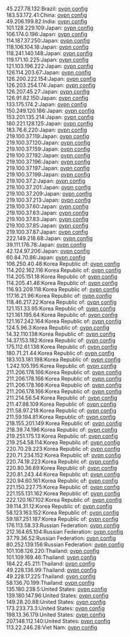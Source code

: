 45.227.78.132:Brazil: [ovpn config](vpn/45_227_78_132.ovpn)  
183.53.172.41:China: [ovpn config](vpn/183_53_172_41.ovpn)  
49.206.199.82:India: [ovpn config](vpn/49_206_199_82.ovpn)  
101.128.229.109:Japan: [ovpn config](vpn/101_128_229_109.ovpn)  
106.174.0.196:Japan: [ovpn config](vpn/106_174_0_196.ovpn)  
114.187.37.250:Japan: [ovpn config](vpn/114_187_37_250.ovpn)  
118.106.104.18:Japan: [ovpn config](vpn/118_106_104_18.ovpn)  
118.241.140.148:Japan: [ovpn config](vpn/118_241_140_148.ovpn)  
119.171.10.225:Japan: [ovpn config](vpn/119_171_10_225.ovpn)  
121.103.196.222:Japan: [ovpn config](vpn/121_103_196_222.ovpn)  
126.114.203.67:Japan: [ovpn config](vpn/126_114_203_67.ovpn)  
126.200.222.154:Japan: [ovpn config](vpn/126_200_222_154.ovpn)  
126.203.254.174:Japan: [ovpn config](vpn/126_203_254_174.ovpn)  
126.207.45.27:Japan: [ovpn config](vpn/126_207_45_27.ovpn)  
126.91.82.150:Japan: [ovpn config](vpn/126_91_82_150.ovpn)  
133.175.174.2:Japan: [ovpn config](vpn/133_175_174_2.ovpn)  
150.249.120.186:Japan: [ovpn config](vpn/150_249_120_186.ovpn)  
153.201.135.214:Japan: [ovpn config](vpn/153_201_135_214.ovpn)  
180.221.128.125:Japan: [ovpn config](vpn/180_221_128_125.ovpn)  
183.76.6.220:Japan: [ovpn config](vpn/183_76_6_220.ovpn)  
219.100.37.119:Japan: [ovpn config](vpn/219_100_37_119.ovpn)  
219.100.37.120:Japan: [ovpn config](vpn/219_100_37_120.ovpn)  
219.100.37.159:Japan: [ovpn config](vpn/219_100_37_159.ovpn)  
219.100.37.192:Japan: [ovpn config](vpn/219_100_37_192.ovpn)  
219.100.37.196:Japan: [ovpn config](vpn/219_100_37_196.ovpn)  
219.100.37.197:Japan: [ovpn config](vpn/219_100_37_197.ovpn)  
219.100.37.199:Japan: [ovpn config](vpn/219_100_37_199.ovpn)  
219.100.37.2:Japan: [ovpn config](vpn/219_100_37_2.ovpn)  
219.100.37.201:Japan: [ovpn config](vpn/219_100_37_201.ovpn)  
219.100.37.209:Japan: [ovpn config](vpn/219_100_37_209.ovpn)  
219.100.37.213:Japan: [ovpn config](vpn/219_100_37_213.ovpn)  
219.100.37.60:Japan: [ovpn config](vpn/219_100_37_60.ovpn)  
219.100.37.63:Japan: [ovpn config](vpn/219_100_37_63.ovpn)  
219.100.37.83:Japan: [ovpn config](vpn/219_100_37_83.ovpn)  
219.100.37.85:Japan: [ovpn config](vpn/219_100_37_85.ovpn)  
219.100.37.87:Japan: [ovpn config](vpn/219_100_37_87.ovpn)  
222.149.218.68:Japan: [ovpn config](vpn/222_149_218_68.ovpn)  
39.111.176.78:Japan: [ovpn config](vpn/39_111_176_78.ovpn)  
42.124.97.206:Japan: [ovpn config](vpn/42_124_97_206.ovpn)  
60.84.70.86:Japan: [ovpn config](vpn/60_84_70_86.ovpn)  
106.250.40.48:Korea Republic of: [ovpn config](vpn/106_250_40_48.ovpn)  
114.202.162.116:Korea Republic of: [ovpn config](vpn/114_202_162_116.ovpn)  
114.205.151.18:Korea Republic of: [ovpn config](vpn/114_205_151_18.ovpn)  
114.205.41.46:Korea Republic of: [ovpn config](vpn/114_205_41_46.ovpn)  
116.93.209.118:Korea Republic of: [ovpn config](vpn/116_93_209_118.ovpn)  
117.16.21.96:Korea Republic of: [ovpn config](vpn/117_16_21_96.ovpn)  
118.46.217.22:Korea Republic of: [ovpn config](vpn/118_46_217_22.ovpn)  
121.151.33.95:Korea Republic of: [ovpn config](vpn/121_151_33_95.ovpn)  
121.161.195.64:Korea Republic of: [ovpn config](vpn/121_161_195_64.ovpn)  
121.167.242.164:Korea Republic of: [ovpn config](vpn/121_167_242_164.ovpn)  
124.5.96.3:Korea Republic of: [ovpn config](vpn/124_5_96_3.ovpn)  
14.32.110.138:Korea Republic of: [ovpn config](vpn/14_32_110_138.ovpn)  
14.37.153.182:Korea Republic of: [ovpn config](vpn/14_37_153_182.ovpn)  
175.112.61.138:Korea Republic of: [ovpn config](vpn/175_112_61_138.ovpn)  
180.71.21.44:Korea Republic of: [ovpn config](vpn/180_71_21_44.ovpn)  
183.103.181.198:Korea Republic of: [ovpn config](vpn/183_103_181_198.ovpn)  
1.242.105.195:Korea Republic of: [ovpn config](vpn/1_242_105_195.ovpn)  
211.206.178.166:Korea Republic of: [ovpn config](vpn/211_206_178_166.ovpn)  
211.206.178.166:Korea Republic of: [ovpn config](vpn/211_206_178_166.ovpn)  
211.206.178.166:Korea Republic of: [ovpn config](vpn/211_206_178_166.ovpn)  
211.206.178.166:Korea Republic of: [ovpn config](vpn/211_206_178_166.ovpn)  
211.214.56.54:Korea Republic of: [ovpn config](vpn/211_214_56_54.ovpn)  
211.47.88.109:Korea Republic of: [ovpn config](vpn/211_47_88_109.ovpn)  
211.58.97.218:Korea Republic of: [ovpn config](vpn/211_58_97_218.ovpn)  
211.59.194.81:Korea Republic of: [ovpn config](vpn/211_59_194_81.ovpn)  
218.155.201.149:Korea Republic of: [ovpn config](vpn/218_155_201_149.ovpn)  
218.39.74.196:Korea Republic of: [ovpn config](vpn/218_39_74_196.ovpn)  
219.251.175.13:Korea Republic of: [ovpn config](vpn/219_251_175_13.ovpn)  
219.254.58.114:Korea Republic of: [ovpn config](vpn/219_254_58_114.ovpn)  
220.70.29.223:Korea Republic of: [ovpn config](vpn/220_70_29_223.ovpn)  
220.71.234.152:Korea Republic of: [ovpn config](vpn/220_71_234_152.ovpn)  
220.74.19.223:Korea Republic of: [ovpn config](vpn/220_74_19_223.ovpn)  
220.80.36.69:Korea Republic of: [ovpn config](vpn/220_80_36_69.ovpn)  
220.81.243.44:Korea Republic of: [ovpn config](vpn/220_81_243_44.ovpn)  
220.94.60.161:Korea Republic of: [ovpn config](vpn/220_94_60_161.ovpn)  
221.150.227.75:Korea Republic of: [ovpn config](vpn/221_150_227_75.ovpn)  
221.155.131.162:Korea Republic of: [ovpn config](vpn/221_155_131_162.ovpn)  
222.120.167.102:Korea Republic of: [ovpn config](vpn/222_120_167_102.ovpn)  
39.114.31.12:Korea Republic of: [ovpn config](vpn/39_114_31_12.ovpn)  
58.123.163.152:Korea Republic of: [ovpn config](vpn/58_123_163_152.ovpn)  
59.187.251.187:Korea Republic of: [ovpn config](vpn/59_187_251_187.ovpn)  
176.113.58.33:Russian Federation: [ovpn config](vpn/176_113_58_33.ovpn)  
212.164.65.104:Russian Federation: [ovpn config](vpn/212_164_65_104.ovpn)  
37.79.36.52:Russian Federation: [ovpn config](vpn/37_79_36_52.ovpn)  
80.252.139.156:Russian Federation: [ovpn config](vpn/80_252_139_156.ovpn)  
101.108.126.220:Thailand: [ovpn config](vpn/101_108_126_220.ovpn)  
101.109.169.46:Thailand: [ovpn config](vpn/101_109_169_46.ovpn)  
184.22.45.211:Thailand: [ovpn config](vpn/184_22_45_211.ovpn)  
49.228.136.99:Thailand: [ovpn config](vpn/49_228_136_99.ovpn)  
49.228.17.225:Thailand: [ovpn config](vpn/49_228_17_225.ovpn)  
58.136.70.199:Thailand: [ovpn config](vpn/58_136_70_199.ovpn)  
135.180.238.5:United States: [ovpn config](vpn/135_180_238_5.ovpn)  
139.180.147.96:United States: [ovpn config](vpn/139_180_147_96.ovpn)  
149.28.20.88:United States: [ovpn config](vpn/149_28_20_88.ovpn)  
173.233.73.3:United States: [ovpn config](vpn/173_233_73_3.ovpn)  
198.13.36.179:United States: [ovpn config](vpn/198_13_36_179.ovpn)  
207.148.112.140:United States: [ovpn config](vpn/207_148_112_140.ovpn)  
113.22.246.28:Viet Nam: [ovpn config](vpn/113_22_246_28.ovpn)  
